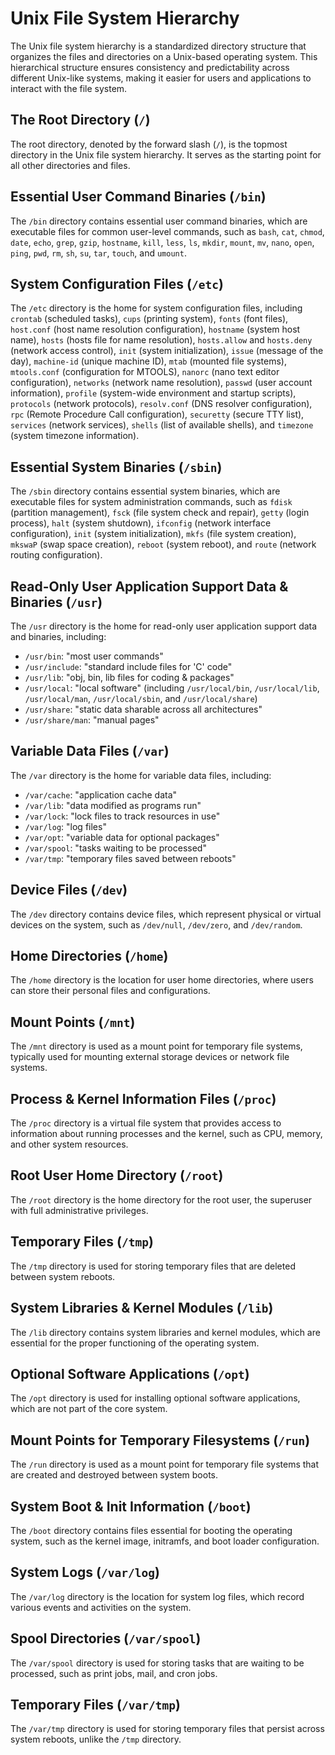 # Unix File System Hierarchy

The Unix file system hierarchy is a standardized directory structure that organizes the files and directories on a Unix-based operating system. This hierarchical structure ensures consistency and predictability across different Unix-like systems, making it easier for users and applications to interact with the file system.

## The Root Directory (`/`)

The root directory, denoted by the forward slash (`/`), is the topmost directory in the Unix file system hierarchy. It serves as the starting point for all other directories and files.

## Essential User Command Binaries (`/bin`)

The `/bin` directory contains essential user command binaries, which are executable files for common user-level commands, such as `bash`, `cat`, `chmod`, `date`, `echo`, `grep`, `gzip`, `hostname`, `kill`, `less`, `ls`, `mkdir`, `mount`, `mv`, `nano`, `open`, `ping`, `pwd`, `rm`, `sh`, `su`, `tar`, `touch`, and `umount`.

## System Configuration Files (`/etc`)

The `/etc` directory is the home for system configuration files, including `crontab` (scheduled tasks), `cups` (printing system), `fonts` (font files), `host.conf` (host name resolution configuration), `hostname` (system host name), `hosts` (hosts file for name resolution), `hosts.allow` and `hosts.deny` (network access control), `init` (system initialization), `issue` (message of the day), `machine-id` (unique machine ID), `mtab` (mounted file systems), `mtools.conf` (configuration for MTOOLS), `nanorc` (nano text editor configuration), `networks` (network name resolution), `passwd` (user account information), `profile` (system-wide environment and startup scripts), `protocols` (network protocols), `resolv.conf` (DNS resolver configuration), `rpc` (Remote Procedure Call configuration), `securetty` (secure TTY list), `services` (network services), `shells` (list of available shells), and `timezone` (system timezone information).

## Essential System Binaries (`/sbin`)

The `/sbin` directory contains essential system binaries, which are executable files for system administration commands, such as `fdisk` (partition management), `fsck` (file system check and repair), `getty` (login process), `halt` (system shutdown), `ifconfig` (network interface configuration), `init` (system initialization), `mkfs` (file system creation), `mkswaP` (swap space creation), `reboot` (system reboot), and `route` (network routing configuration).

## Read-Only User Application Support Data & Binaries (`/usr`)

The `/usr` directory is the home for read-only user application support data and binaries, including:

- `/usr/bin`: "most user commands"
- `/usr/include`: "standard include files for 'C' code"
- `/usr/lib`: "obj, bin, lib files for coding & packages"
- `/usr/local`: "local software" (including `/usr/local/bin`, `/usr/local/lib`, `/usr/local/man`, `/usr/local/sbin`, and `/usr/local/share`)
- `/usr/share`: "static data sharable across all architectures"
- `/usr/share/man`: "manual pages"

## Variable Data Files (`/var`)

The `/var` directory is the home for variable data files, including:

- `/var/cache`: "application cache data"
- `/var/lib`: "data modified as programs run"
- `/var/lock`: "lock files to track resources in use"
- `/var/log`: "log files"
- `/var/opt`: "variable data for optional packages"
- `/var/spool`: "tasks waiting to be processed"
- `/var/tmp`: "temporary files saved between reboots"

## Device Files (`/dev`)

The `/dev` directory contains device files, which represent physical or virtual devices on the system, such as `/dev/null`, `/dev/zero`, and `/dev/random`.

## Home Directories (`/home`)

The `/home` directory is the location for user home directories, where users can store their personal files and configurations.

## Mount Points (`/mnt`)

The `/mnt` directory is used as a mount point for temporary file systems, typically used for mounting external storage devices or network file systems.

## Process & Kernel Information Files (`/proc`)

The `/proc` directory is a virtual file system that provides access to information about running processes and the kernel, such as CPU, memory, and other system resources.

## Root User Home Directory (`/root`)

The `/root` directory is the home directory for the root user, the superuser with full administrative privileges.

## Temporary Files (`/tmp`)

The `/tmp` directory is used for storing temporary files that are deleted between system reboots.

## System Libraries & Kernel Modules (`/lib`)

The `/lib` directory contains system libraries and kernel modules, which are essential for the proper functioning of the operating system.

## Optional Software Applications (`/opt`)

The `/opt` directory is used for installing optional software applications, which are not part of the core system.

## Mount Points for Temporary Filesystems (`/run`)

The `/run` directory is used as a mount point for temporary file systems that are created and destroyed between system boots.

## System Boot & Init Information (`/boot`)

The `/boot` directory contains files essential for booting the operating system, such as the kernel image, initramfs, and boot loader configuration.

## System Logs (`/var/log`)

The `/var/log` directory is the location for system log files, which record various events and activities on the system.

## Spool Directories (`/var/spool`)

The `/var/spool` directory is used for storing tasks that are waiting to be processed, such as print jobs, mail, and cron jobs.

## Temporary Files (`/var/tmp`)

The `/var/tmp` directory is used for storing temporary files that persist across system reboots, unlike the `/tmp` directory.